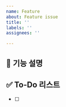 ```yaml
---
name: Feature
about: Feature issue
title: ''
labels: ''
assignees: ''

---
```


## **📌 기능 설명**

## **✅ To-Do 리스트**

- [ ]
